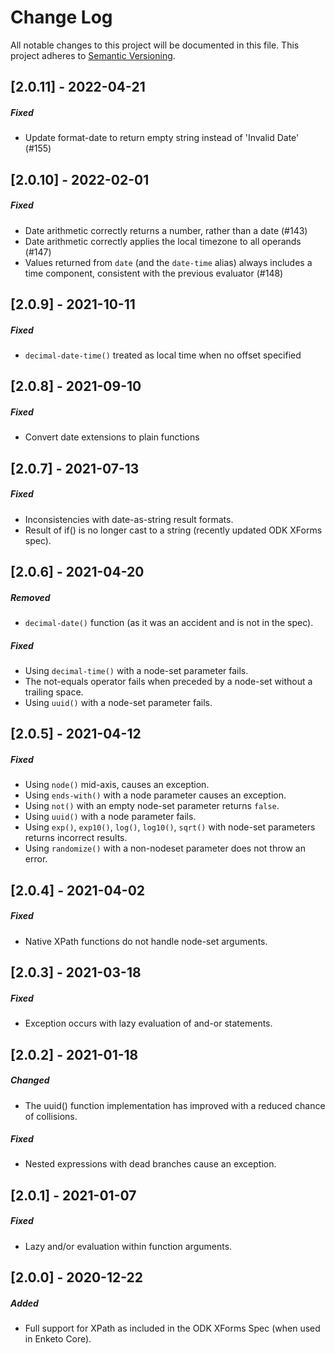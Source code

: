 Change Log
=========
All notable changes to this project will be documented in this file.
This project adheres to [Semantic Versioning](http://semver.org/).

[2.0.11] - 2022-04-21
----------------------

##### Fixed

- Update format-date to return empty string instead of 'Invalid Date' (#155)

[2.0.10] - 2022-02-01
----------------------

##### Fixed

- Date arithmetic correctly returns a number, rather than a date (#143)
- Date arithmetic correctly applies the local timezone to all operands (#147)
- Values returned from `date` (and the `date-time` alias) always includes a time component, consistent with the previous evaluator (#148)

[2.0.9] - 2021-10-11
---------------------
##### Fixed
- `decimal-date-time()` treated as local time when no offset specified

[2.0.8] - 2021-09-10
---------------------
##### Fixed
- Convert date extensions to plain functions

[2.0.7] - 2021-07-13
---------------------
##### Fixed
- Inconsistencies with date-as-string result formats.
- Result of if() is no longer cast to a string (recently updated ODK XForms spec).

[2.0.6] - 2021-04-20
---------------------
##### Removed
- `decimal-date()` function (as it was an accident and is not in the spec).

##### Fixed
- Using `decimal-time()` with a node-set parameter fails.
- The not-equals operator fails when preceded by a node-set without a trailing space.
- Using `uuid()` with a node-set parameter fails.

[2.0.5] - 2021-04-12
---------------------
##### Fixed
- Using `node()` mid-axis, causes an exception.
- Using `ends-with()` with a node parameter causes an exception.
- Using `not()` with an empty node-set parameter returns `false`.
- Using `uuid()` with a node parameter fails.
- Using `exp()`, `exp10()`, `log()`, `log10()`, `sqrt()` with node-set parameters returns incorrect results.
- Using `randomize()` with a non-nodeset parameter does not throw an error.

[2.0.4] - 2021-04-02
------------------------
##### Fixed
- Native XPath functions do not handle node-set arguments.

[2.0.3] - 2021-03-18
------------------------
##### Fixed
- Exception occurs with lazy evaluation of and-or statements.

[2.0.2] - 2021-01-18
------------------------
##### Changed
- The uuid() function implementation has improved with a reduced chance of collisions.

##### Fixed
- Nested expressions with dead branches cause an exception.

[2.0.1] - 2021-01-07
------------------------
##### Fixed
- Lazy and/or evaluation within function arguments.

[2.0.0] - 2020-12-22
-----------------------
##### Added
- Full support for XPath as included in the ODK XForms Spec (when used in Enketo Core).
